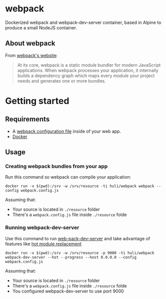 # webpack
Dockerized webpack and webpack-dev-server container, based in Alpine to produce a small NodeJS container.

## About webpack
From [webpack's website](https://webpack.js.org/):


> At its core, webpack is a static module bundler for modern JavaScript applications. When webpack processes your application, it internally builds a dependency graph which maps every module your project needs and generates one or more bundles.



# Getting started

## Requirements
- A [webpack configuration file](https://webpack.js.org/configuration/) inside of your web app.
- [Docker](https://docs.docker.com/engine/installation/)


## Usage
### Creating webpack bundles from your app
Run this command so webpack can compile your application:

```
docker run -v $(pwd):/srv -w /srv/resource -ti huli/webpack webpack --config webpack.config.js
```
Assuming that:
- Your source is located in `./resource` folder
- There's a `webpack.config.js` file inside `./resource` folde


### Running webpack-dev-server
Use this command to run [web-pack-dev-server](https://github.com/webpack/webpack-dev-server) and take advantage of features like [hot module replacement](https://webpack.js.org/guides/hot-module-replacement/)

```
docker run -v $(pwd):/srv -w /srv/resource -p 9000 -ti huli/webpack webpack-dev-server --hot --progress --host 0.0.0.0 --config webpack.config.js
```
Assuming that:
- Your source is located in `./resource` folder
- There's a `webpack.config.js` file inside `./resource` folde
- You configured webpack-dev-server to use port 9000
